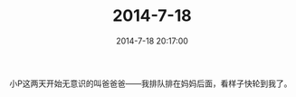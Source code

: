 ﻿---
title: "2014-7-18"
date: 2014-7-18 20:17:00
tags: 文字
categories: 爸爸
---
小P这两天开始无意识的叫爸爸爸——我排队排在妈妈后面，看样子快轮到我了。